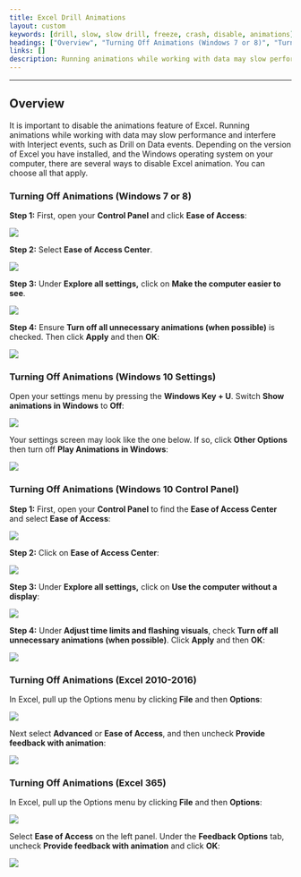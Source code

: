 ```yaml
---
title: Excel Drill Animations
layout: custom
keywords: [drill, slow, slow drill, freeze, crash, disable, animations]
headings: ["Overview", "Turning Off Animations (Windows 7 or 8)", "Turning Off Animations (Windows 10 Settings)", "Turning Off Animations (Windows 10 Control Panel)", "Turning Off Animations (Excel 2010-2016)", "Turning Off Animations (Excel 365)"]
links: []
description: Running animations while working with data may slow performance and interfere with Interject events, such as Drill on Data events.
---
```

* * *

## Overview

It is important to disable the animations feature of Excel. Running animations while working with data may slow performance and interfere with Interject events, such as Drill on Data events. Depending on the version of Excel you have installed, and the Windows operating system on your computer, there are several ways to disable Excel animation. You can choose all that apply.

### Turning Off Animations (Windows 7 or 8)

**Step 1:** First, open your **Control Panel** and click **Ease of Access**:

![](/images/Excel-Animation/EaseOfAccessWin8.png)
<br>

**Step 2:** Select **Ease of Access Center**.

![](/images/Excel-Animation/EaseOfAccessCenterWin8.png)
<br>

**Step 3:** Under **Explore all settings,** click on **Make the computer easier to see**.

![](/images/Excel-Animation/MakeComputerEasierWin8.png)
<br>

**Step 4:** Ensure **Turn off all unnecessary animations (when possible)** is checked. Then click **Apply** and then **OK**:

![](/images/Excel-Animation/TurnOffAnimationsWin8.png)
<br>

### Turning Off Animations (Windows 10 Settings)

Open your settings menu by pressing the **Windows Key + U**. Switch **Show animations in Windows** to **Off**:

![](/images/Excel-Animation/05.png)
<br>

Your settings screen may look like the one below. If so, click **Other Options** then turn off **Play Animations in Windows**:

![](/images/Excel-Animation/07.jpg)
<br>

### Turning Off Animations (Windows 10 Control Panel)

**Step 1:** First, open your **Control Panel** to find the **Ease of Access Center** and select **Ease of Access**:

![](/images/Excel-Animation/01.jpg)
<br>

**Step 2:** Click on **Ease of Access Center**:

![](/images/Excel-Animation/02.jpg)
<br>

**Step 3:** Under **Explore all settings,** click on **Use the computer without a display**:

![](/images/Excel-Animation/03.jpg)
<br>

**Step 4:** Under **Adjust time limits and flashing visuals**, check **Turn off all unnecessary animations (when possible)**. Click **Apply** and then **OK**:

![](/images/Excel-Animation/04.jpg)
<br>

### Turning Off Animations (Excel 2010-2016)

In Excel, pull up the Options menu by clicking **File** and then **Options**:

![](/images/Excel-Animation/FileOptionsExcel2010.png)
<br>

Next select **Advanced** or **Ease of Access**, and then uncheck **Provide feedback with animation**:

![](/images/Excel-Animation/06.jpg)
<br>

### Turning Off Animations (Excel 365)

In Excel, pull up the Options menu by clicking **File** and then **Options**:

![](/images/Excel-Animation/FileOptionsExcel365.png)
<br>

Select **Ease of Access** on the left panel. Under the **Feedback Options** tab, uncheck **Provide feedback with animation** and click **OK**:

![](/images/Excel-Animation/13.jpg)
<br>
